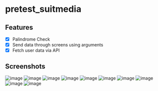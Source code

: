 # pretest_suitmedia

## Features
- [x] Palindrome Check
- [x] Send data through screens using arguments
- [x] Fetch user data via API

## Screenshots
![image](https://github.com/notsatria/pretest-mobile-dev/assets/92832439/1e6b6579-4669-4e0c-bcb2-cb042e2d7b08)
![image](https://github.com/notsatria/pretest-mobile-dev/assets/92832439/2e91c3e4-a2ce-4b36-811a-bc96331ebbfe)
![image](https://github.com/notsatria/pretest-mobile-dev/assets/92832439/2fa63abc-f99b-4867-9e79-7e15378402df)
![image](https://github.com/notsatria/pretest-mobile-dev/assets/92832439/cddd096b-0023-4115-8fda-d1e377cf59cb)
![image](https://github.com/notsatria/pretest-mobile-dev/assets/92832439/e4d55069-78bb-4c19-8455-2dcb9519c119)
![image](https://github.com/notsatria/pretest-mobile-dev/assets/92832439/dfb1d0ec-dea0-442d-91a2-c9d7ae92b8f5)
![image](https://github.com/notsatria/pretest-mobile-dev/assets/92832439/9fd5e1f1-2dce-4d3c-985f-bbb4dea3d812)
![image](https://github.com/notsatria/pretest-mobile-dev/assets/92832439/44f50bd5-6d2b-44fc-9529-7acb833396fe)
![image](https://github.com/notsatria/pretest-mobile-dev/assets/92832439/e0ffd297-fff8-48c3-a358-56468c58db99)
![image](https://github.com/notsatria/pretest-mobile-dev/assets/92832439/40d458ef-b454-4a6e-929c-a0f5e1eb7004)
